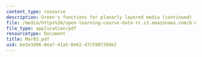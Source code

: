 ```yaml
---
content_type: resource
description: Green's functions for planarly layered media (continued)
file: /media/https%3A/open-learning-course-data-rc.s3.amazonaws.com/6-635-advanced-electromagnetism-spring-2003/be2e3d960ea741a50e6247c590739de2_Mar03.pdf
file_type: application/pdf
resourcetype: Document
title: Mar03.pdf
uid: be2e3d96-0ea7-41a5-0e62-47c590739de2
---
```

